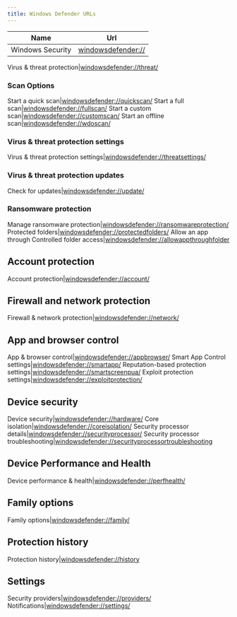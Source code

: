 ```yaml
---
title: Windows Defender URLs
---
```


<!-- # Windows Defender URLs -->

<!-- ## Overview -->

Name|Url
-|-
Windows Security| [windowsdefender://](windowsdefender://)
<!-- ## Virus and threat protection -->
Virus & threat protection|[windowsdefender://threat/](windowsdefender://threat/)

### Scan Options
Start a quick scan|[windowsdefender://quickscan/](windowsdefender://quickscan/)
Start a full scan|[windowsdefender://fullscan/](windowsdefender://fullscan/)
Start a custom scan|[windowsdefender://customscan/](windowsdefender://customscan/)
Start an offline scan|[windowsdefender://wdoscan/](windowsdefender://wdoscan/)

### Virus & threat protection settings
Virus & threat protection settings|[windowsdefender://threatsettings/](windowsdefender://threatsettings/)

### Virus & threat protection updates
Check for updates|[windowsdefender://update/](windowsdefender://update/)

### Ransomware protection
Manage ransomware protection|[windowsdefender://ransomwareprotection/](windowsdefender://ransomwareprotection/)
Protected folders|[windowsdefender://protectedfolders/](windowsdefender://protectedfolders/)
Allow an app through Controlled folder access|[windowsdefender://allowappthroughfolder](windowsdefender://allowappthroughfolder)

## Account protection
Account protection|[windowsdefender://account/](windowsdefender://account/)

## Firewall and network protection
Firewall & network protection|[windowsdefender://network/](windowsdefender://network/)

## App and browser control
App & browser control|[windowsdefender://appbrowser/](windowsdefender://appbrowser/)
Smart App Control settings|[windowsdefender://smartapp/](windowsdefender://smartapp/)
Reputation-based protection settings|[windowsdefender://smartscreenpua/](windowsdefender://smartscreenpua/)
Exploit protection settings|[windowsdefender://exploitprotection/](windowsdefender://exploitprotection/)

## Device security
Device security|[windowsdefender://hardware/](windowsdefender://hardware/)
Core isolation|[windowsdefender://coreisolation/](windowsdefender://coreisolation/)
Security processor details|[windowsdefender://securityprocessor/](windowsdefender://securityprocessor/)
Security processor troubleshooting|[windowsdefender://securityprocessortroubleshooting](windowsdefender://securityprocessortroubleshooting)

## Device Performance and Health
Device performance & health|[windowsdefender://perfhealth/](windowsdefender://perfhealth/)

## Family options
Family options|[windowsdefender://family/](windowsdefender://family/)

## Protection history
Protection history|[windowsdefender://history](windowsdefender://history)

## Settings
Security providers|[windowsdefender://providers/](windowsdefender://providers/)
Notifications|[windowsdefender://settings/](windowsdefender://settings/)

